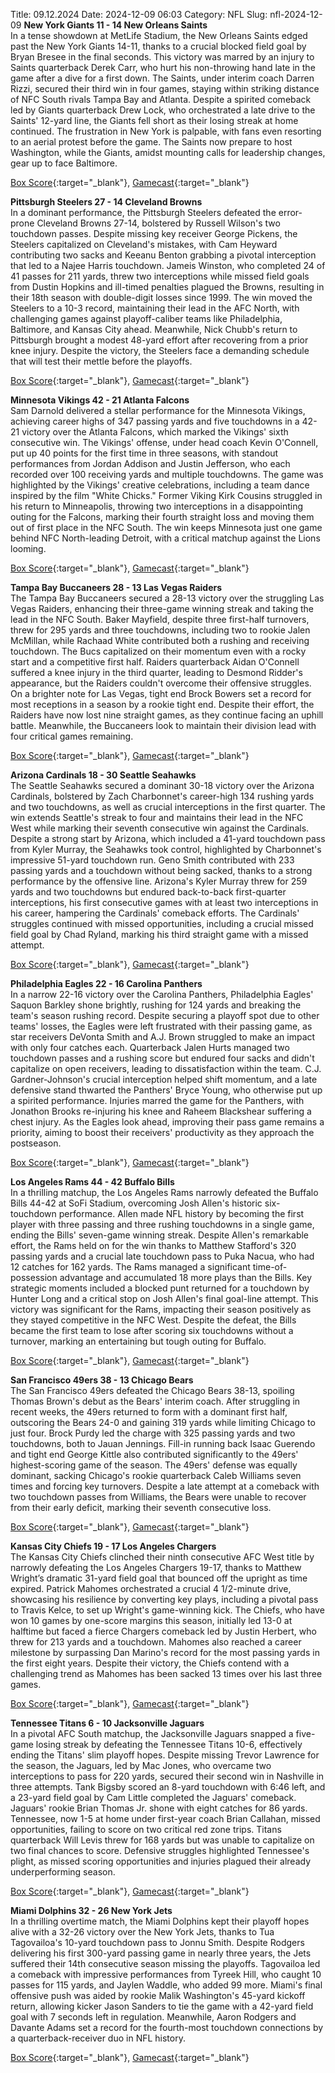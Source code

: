 Title: 09.12.2024
Date: 2024-12-09 06:03
Category: NFL 
Slug: nfl-2024-12-09 
**New York Giants 11 - 14 New Orleans Saints**  
In a tense showdown at MetLife Stadium, the New Orleans Saints edged past the New York Giants 14-11, thanks to a crucial blocked field goal by Bryan Bresee in the final seconds. This victory was marred by an injury to Saints quarterback Derek Carr, who hurt his non-throwing hand late in the game after a dive for a first down. The Saints, under interim coach Darren Rizzi, secured their third win in four games, staying within striking distance of NFC South rivals Tampa Bay and Atlanta. Despite a spirited comeback led by Giants quarterback Drew Lock, who orchestrated a late drive to the Saints' 12-yard line, the Giants fell short as their losing streak at home continued. The frustration in New York is palpable, with fans even resorting to an aerial protest before the game. The Saints now prepare to host Washington, while the Giants, amidst mounting calls for leadership changes, gear up to face Baltimore. 

[Box Score](https://www.espn.com/nfl/boxscore/_/gameId/401671601){:target="_blank"}, [Gamecast](/nfl/recap/_/gameId/401671601/saints-giants){:target="_blank"}<br>

**Pittsburgh Steelers 27 - 14 Cleveland Browns**  
In a dominant performance, the Pittsburgh Steelers defeated the error-prone Cleveland Browns 27-14, bolstered by Russell Wilson's two touchdown passes. Despite missing key receiver George Pickens, the Steelers capitalized on Cleveland's mistakes, with Cam Heyward contributing two sacks and Keeanu Benton grabbing a pivotal interception that led to a Najee Harris touchdown. Jameis Winston, who completed 24 of 41 passes for 211 yards, threw two interceptions while missed field goals from Dustin Hopkins and ill-timed penalties plagued the Browns, resulting in their 18th season with double-digit losses since 1999. The win moved the Steelers to a 10-3 record, maintaining their lead in the AFC North, with challenging games against playoff-caliber teams like Philadelphia, Baltimore, and Kansas City ahead. Meanwhile, Nick Chubb's return to Pittsburgh brought a modest 48-yard effort after recovering from a prior knee injury. Despite the victory, the Steelers face a demanding schedule that will test their mettle before the playoffs. 

[Box Score](https://www.espn.com/nfl/boxscore/_/gameId/401671631){:target="_blank"}, [Gamecast](/nfl/recap/_/gameId/401671631/browns-steelers){:target="_blank"}<br>

**Minnesota Vikings 42 - 21 Atlanta Falcons**  
Sam Darnold delivered a stellar performance for the Minnesota Vikings, achieving career highs of 347 passing yards and five touchdowns in a 42-21 victory over the Atlanta Falcons, which marked the Vikings' sixth consecutive win. The Vikings' offense, under head coach Kevin O'Connell, put up 40 points for the first time in three seasons, with standout performances from Jordan Addison and Justin Jefferson, who each recorded over 100 receiving yards and multiple touchdowns. The game was highlighted by the Vikings' creative celebrations, including a team dance inspired by the film "White Chicks." Former Viking Kirk Cousins struggled in his return to Minneapolis, throwing two interceptions in a disappointing outing for the Falcons, marking their fourth straight loss and moving them out of first place in the NFC South. The win keeps Minnesota just one game behind NFC North-leading Detroit, with a critical matchup against the Lions looming. 

[Box Score](https://www.espn.com/nfl/boxscore/_/gameId/401671648){:target="_blank"}, [Gamecast](/nfl/recap/_/gameId/401671648/falcons-vikings){:target="_blank"}<br>

**Tampa Bay Buccaneers 28 - 13 Las Vegas Raiders**  
The Tampa Bay Buccaneers secured a 28-13 victory over the struggling Las Vegas Raiders, enhancing their three-game winning streak and taking the lead in the NFC South. Baker Mayfield, despite three first-half turnovers, threw for 295 yards and three touchdowns, including two to rookie Jalen McMillan, while Rachaad White contributed both a rushing and receiving touchdown. The Bucs capitalized on their momentum even with a rocky start and a competitive first half. Raiders quarterback Aidan O'Connell suffered a knee injury in the third quarter, leading to Desmond Ridder's appearance, but the Raiders couldn't overcome their offensive struggles. On a brighter note for Las Vegas, tight end Brock Bowers set a record for most receptions in a season by a rookie tight end. Despite their effort, the Raiders have now lost nine straight games, as they continue facing an uphill battle. Meanwhile, the Buccaneers look to maintain their division lead with four critical games remaining. 

[Box Score](https://www.espn.com/nfl/boxscore/_/gameId/401671654){:target="_blank"}, [Gamecast](/nfl/recap/_/gameId/401671654/raiders-buccaneers){:target="_blank"}<br>

**Arizona Cardinals 18 - 30 Seattle Seahawks**  
The Seattle Seahawks secured a dominant 30-18 victory over the Arizona Cardinals, bolstered by Zach Charbonnet's career-high 134 rushing yards and two touchdowns, as well as crucial interceptions in the first quarter. The win extends Seattle's streak to four and maintains their lead in the NFC West while marking their seventh consecutive win against the Cardinals. Despite a strong start by Arizona, which included a 41-yard touchdown pass from Kyler Murray, the Seahawks took control, highlighted by Charbonnet's impressive 51-yard touchdown run. Geno Smith contributed with 233 passing yards and a touchdown without being sacked, thanks to a strong performance by the offensive line. Arizona's Kyler Murray threw for 259 yards and two touchdowns but endured back-to-back first-quarter interceptions, his first consecutive games with at least two interceptions in his career, hampering the Cardinals' comeback efforts. The Cardinals' struggles continued with missed opportunities, including a crucial missed field goal by Chad Ryland, marking his third straight game with a missed attempt. 

[Box Score](https://www.espn.com/nfl/boxscore/_/gameId/401671660){:target="_blank"}, [Gamecast](/nfl/recap/_/gameId/401671660/seahawks-cardinals){:target="_blank"}<br>

**Philadelphia Eagles 22 - 16 Carolina Panthers**  
In a narrow 22-16 victory over the Carolina Panthers, Philadelphia Eagles' Saquon Barkley shone brightly, rushing for 124 yards and breaking the team's season rushing record. Despite securing a playoff spot due to other teams' losses, the Eagles were left frustrated with their passing game, as star receivers DeVonta Smith and A.J. Brown struggled to make an impact with only four catches each. Quarterback Jalen Hurts managed two touchdown passes and a rushing score but endured four sacks and didn't capitalize on open receivers, leading to dissatisfaction within the team. C.J. Gardner-Johnson's crucial interception helped shift momentum, and a late defensive stand thwarted the Panthers' Bryce Young, who otherwise put up a spirited performance. Injuries marred the game for the Panthers, with Jonathon Brooks re-injuring his knee and Raheem Blackshear suffering a chest injury. As the Eagles look ahead, improving their pass game remains a priority, aiming to boost their receivers' productivity as they approach the postseason. 

[Box Score](https://www.espn.com/nfl/boxscore/_/gameId/401671713){:target="_blank"}, [Gamecast](/nfl/recap/_/gameId/401671713/panthers-eagles){:target="_blank"}<br>

**Los Angeles Rams 44 - 42 Buffalo Bills**  
In a thrilling matchup, the Los Angeles Rams narrowly defeated the Buffalo Bills 44-42 at SoFi Stadium, overcoming Josh Allen's historic six-touchdown performance. Allen made NFL history by becoming the first player with three passing and three rushing touchdowns in a single game, ending the Bills' seven-game winning streak. Despite Allen's remarkable effort, the Rams held on for the win thanks to Matthew Stafford's 320 passing yards and a crucial late touchdown pass to Puka Nacua, who had 12 catches for 162 yards. The Rams managed a significant time-of-possession advantage and accumulated 18 more plays than the Bills. Key strategic moments included a blocked punt returned for a touchdown by Hunter Long and a critical stop on Josh Allen's final goal-line attempt. This victory was significant for the Rams, impacting their season positively as they stayed competitive in the NFC West. Despite the defeat, the Bills became the first team to lose after scoring six touchdowns without a turnover, marking an entertaining but tough outing for Buffalo. 

[Box Score](https://www.espn.com/nfl/boxscore/_/gameId/401671773){:target="_blank"}, [Gamecast](/nfl/recap/_/gameId/401671773/bills-rams){:target="_blank"}<br>

**San Francisco 49ers 38 - 13 Chicago Bears**  
The San Francisco 49ers defeated the Chicago Bears 38-13, spoiling Thomas Brown's debut as the Bears' interim coach. After struggling in recent weeks, the 49ers returned to form with a dominant first half, outscoring the Bears 24-0 and gaining 319 yards while limiting Chicago to just four. Brock Purdy led the charge with 325 passing yards and two touchdowns, both to Jauan Jennings. Fill-in running back Isaac Guerendo and tight end George Kittle also contributed significantly to the 49ers' highest-scoring game of the season. The 49ers' defense was equally dominant, sacking Chicago's rookie quarterback Caleb Williams seven times and forcing key turnovers. Despite a late attempt at a comeback with two touchdown passes from Williams, the Bears were unable to recover from their early deficit, marking their seventh consecutive loss. 

[Box Score](https://www.espn.com/nfl/boxscore/_/gameId/401671774){:target="_blank"}, [Gamecast](/nfl/recap/_/gameId/401671774/bears-49ers){:target="_blank"}<br>

**Kansas City Chiefs 19 - 17 Los Angeles Chargers**  
The Kansas City Chiefs clinched their ninth consecutive AFC West title by narrowly defeating the Los Angeles Chargers 19-17, thanks to Matthew Wright’s dramatic 31-yard field goal that bounced off the upright as time expired. Patrick Mahomes orchestrated a crucial 4 1/2-minute drive, showcasing his resilience by converting key plays, including a pivotal pass to Travis Kelce, to set up Wright's game-winning kick. The Chiefs, who have won 10 games by one-score margins this season, initially led 13-0 at halftime but faced a fierce Chargers comeback led by Justin Herbert, who threw for 213 yards and a touchdown. Mahomes also reached a career milestone by surpassing Dan Marino's record for the most passing yards in the first eight years. Despite their victory, the Chiefs contend with a challenging trend as Mahomes has been sacked 13 times over his last three games. 

[Box Score](https://www.espn.com/nfl/boxscore/_/gameId/401671788){:target="_blank"}, [Gamecast](/nfl/recap/_/gameId/401671788/chargers-chiefs){:target="_blank"}<br>

**Tennessee Titans 6 - 10 Jacksonville Jaguars**  
In a pivotal AFC South matchup, the Jacksonville Jaguars snapped a five-game losing streak by defeating the Tennessee Titans 10-6, effectively ending the Titans' slim playoff hopes. Despite missing Trevor Lawrence for the season, the Jaguars, led by Mac Jones, who overcame two interceptions to pass for 220 yards, secured their second win in Nashville in three attempts. Tank Bigsby scored an 8-yard touchdown with 6:46 left, and a 23-yard field goal by Cam Little completed the Jaguars' comeback. Jaguars' rookie Brian Thomas Jr. shone with eight catches for 86 yards. Tennessee, now 1-5 at home under first-year coach Brian Callahan, missed opportunities, failing to score on two critical red zone trips. Titans quarterback Will Levis threw for 168 yards but was unable to capitalize on two final chances to score. Defensive struggles highlighted Tennessee's plight, as missed scoring opportunities and injuries plagued their already underperforming season. 

[Box Score](https://www.espn.com/nfl/boxscore/_/gameId/401671821){:target="_blank"}, [Gamecast](/nfl/recap/_/gameId/401671821/jaguars-titans){:target="_blank"}<br>

**Miami Dolphins 32 - 26 New York Jets**  
In a thrilling overtime match, the Miami Dolphins kept their playoff hopes alive with a 32-26 victory over the New York Jets, thanks to Tua Tagovailoa's 10-yard touchdown pass to Jonnu Smith. Despite Rodgers delivering his first 300-yard passing game in nearly three years, the Jets suffered their 14th consecutive season missing the playoffs. Tagovailoa led a comeback with impressive performances from Tyreek Hill, who caught 10 passes for 115 yards, and Jaylen Waddle, who added 99 more. Miami's final offensive push was aided by rookie Malik Washington's 45-yard kickoff return, allowing kicker Jason Sanders to tie the game with a 42-yard field goal with 7 seconds left in regulation. Meanwhile, Aaron Rodgers and Davante Adams set a record for the fourth-most touchdown connections by a quarterback-receiver duo in NFL history. 

[Box Score](https://www.espn.com/nfl/boxscore/_/gameId/401671848){:target="_blank"}, [Gamecast](/nfl/recap/_/gameId/401671848/jets-dolphins){:target="_blank"}<br>

